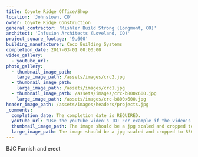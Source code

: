 ```yaml
---
title: Coyote Ridge Office/Shop
location: 'Johnstown, CO'
owner: Coyote Ridge Construction
general_contractor: 'Mishler Build Strong (Longmont, CO)'
architect: 'Infusion Architects (Loveland, CO)'
project_square_footage: '9,600'
building_manufacturer: Ceco Building Systems
completion_date: 2017-03-01 00:00:00
video_gallery:
  - youtube_url:
photo_gallery:
  - thumbnail_image_path:
    large_image_path: /assets/images/crc2.jpg
  - thumbnail_image_path:
    large_image_path: /assets/images/crc1.jpg
  - thumbnail_image_path: /assets/images/crc-b800x600.jpg
    large_image_path: /assets/images/crc-b800x600.jpg
header_image_path: /assets/images/headers/projects.jpg
_comments:
  completion_date: The completion date is REQUIRED.
  youtube_url: "Use the youtube video's ID: For example if the video's URL is https://www.youtube.com/watch?v=p1H0gAVpsD4 the ID is 'p1H0gAVpsD4'."
  thumbnail_image_path: The image should be a jpg scaled and cropped to 320px wide by 230px tall.
  large_image_path: The image should be a jpg scaled and cropped to 850px wide by 600px tall.
---
```



BJC Furnish and erect